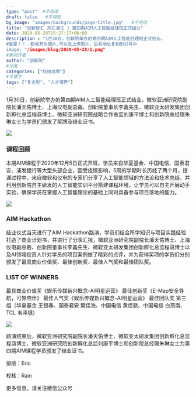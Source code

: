 ```yaml
---
type: "post"  #不用改
draft: false   #不用改
bg_image: "images/backgrounds/page-title.jpg"   #不用改
title: "创新智汇 共汇浦江 | 第四期AIM人工智能经理班正式结业"
date: 2020-05-28T15:27:17+06:00
description : "1月30日，创新院举办的第四期AIM人工智能经理班正式结业。
#重要！！：新闻开头图片,可以先上传图片，后将地址复制到引号中
image: "/images/blog/2020-05-28/1.png"
#新闻作者
author: "创新院"
#分类
categories: ["科技成果"]
#关键字
tags: ["复合型", "人才培养"]
---
```





1月30日，创新院举办的第四期AIM人工智能经理班正式结业。微软亚洲研究院副院长潘天佑博士、上海仪电副总裁、创新院董事长李鑫先生、微软亚太研发集团创新孵化总监程骉博士、微软亚洲研究院战略合作总监刘康平博士和创新院总经理朱琳女士为学员们颁发了奖牌及结业证书。

![](https://www.shaiic.com/picture/1614325353700.jpg)

### 课程回顾

本期AIM课程于2020年12月5日正式开班，学员来自华夏基金、中国电信、国泰君安、浦发银行等大型头部企业，因受疫情影响，5周的学期时长历经了两个月，授课过程中，来自微软和仪电的专家们分享了人工智能领域的方法论和技术总结，并利用创新院自主研发的人工智能实训平台搭建课程环境，让学员可以自主开展动手实验，确保学员在掌握人工智能理论的基础上同时具备参与项目落地的能力。



![](https://www.shaiic.com/picture/1614325472299.jpg)


### AIM Hackathon

结业仪式当天进行了AIM Hackathon路演，学员们结合所学知识与项目实践经验打造了商业计划书，并进行了分享汇报，微软亚洲研究院副院长潘天佑博士、上海仪电副总裁、创新院董事长李鑫先生、微软亚太研发集团创新孵化总监程骉博士以及AI领域投资人针对学员的项目案例做了精彩的点评，并为获得奖项的学员们分别颁发了最具商业价值奖、最佳创新奖、最佳人气奖和最佳团队奖。

### LIST OF WINNERS
最具商业价值奖《娱乐传媒新兴概念-AI明星运营》
最佳创新奖《E-Map安全导航，可靠陪伴》
最佳人气奖《娱乐传媒新兴概念-AI明星运营》
最佳团队奖 第三组（华夏基金 王银春、国泰君安 樊佳浩、中国电信 黄煜骁、中国电信 白燕南、TCL 韦泽垠）

![](https://www.shaiic.com/picture/1614325909954.jpg)

路演结束后，微软亚洲研究院副院长潘天佑博士、微软亚太研发集团创新孵化总监程骉博士、微软亚洲研究院创新孵化总监刘康平博士和创新院总经理朱琳女士为第四期AIM课程学员颁发了结业证书。






排版：Eric

校核：Rain

更多信息，请关注微信公众号
